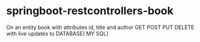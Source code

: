 # springboot-restcontrollers-book
On an entity book with attributes id, title and author
GET POST PUT DELETE with live updates to DATABASE( MY SQL)
